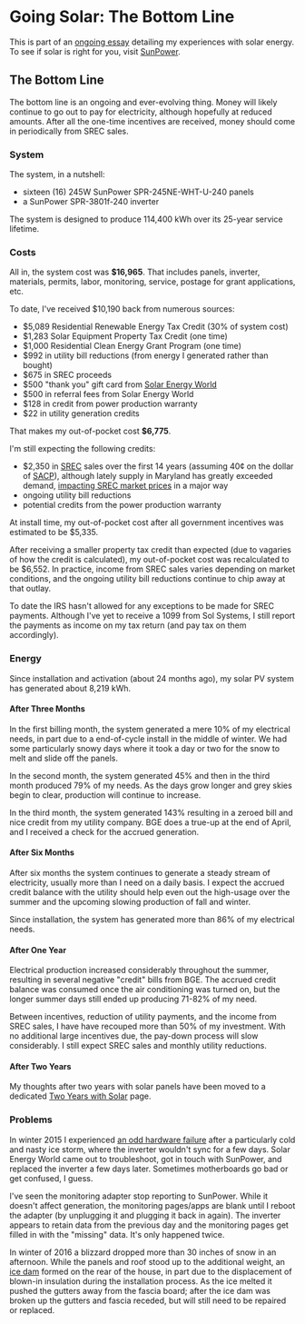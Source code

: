 <!-- title: The Bottom Line -->
<!-- categories: howto,essay -->
<!-- tags: solar -->
<!-- published: 2014-12-07T15:52:00-05:00 -->
<!-- updated: 2020-08-09T15:30:00-05:00 -->
<!-- summary: Part of the Going Solar series. The bottom line, how much did my solar PV install cost and how is it performing? -->

# Going Solar: The Bottom Line

This is part of an [ongoing essay](/v2/solar/) detailing my experiences with solar energy. To see if solar is right for you, visit [SunPower](http://mbsy.co/sunpower/alexsolar).

## The Bottom Line

The bottom line is an ongoing and ever-evolving thing. Money will likely continue to go out to pay for electricity, although hopefully at reduced amounts. After all the one-time incentives are received, money should come in periodically from SREC sales.

### System

The system, in a nutshell:

* sixteen (16) 245W SunPower SPR-245NE-WHT-U-240 panels <!-- http://us.sunpower.com/sites/sunpower/files/media-library/spec-sheets/sp-e-series-residential-solar-panels-supplementary-technical-spec.pdf -->
* a SunPower SPR-3801f-240 inverter <!-- http://us.sunpower.com/sites/sunpower/files/media-library/manuals/mn-spr-3301f-1-spr-3801f-1-spr-6501f-1-spr-7501f-1-spr-10001f-1-spr-11401f-1-spr-11401f-3-spr-12001f.pdf -->

The system is designed to produce 114,400 kWh over its 25-year service lifetime.

### Costs

All in, the system cost was **$16,965**. That includes panels, inverter, materials, permits, labor, monitoring, service, postage for grant applications, etc.

To date, I've received $10,190 back from numerous sources:

* $5,089 Residential Renewable Energy Tax Credit (30% of system cost)
* $1,283 Solar Equipment Property Tax Credit (one time)
* $1,000 Residential Clean Energy Grant Program (one time)
* $992 in utility bill reductions (from energy I generated rather than bought)
* $675 in SREC proceeds
* $500 "thank you" gift card from [Solar Energy World](https://www.solarenergyworld.com/)
* $500 in referral fees from Solar Energy World
* $128 in credit from power production warranty
* $22 in utility generation credits

That makes my out-of-pocket cost **$6,775**.

I'm still expecting the following credits:

* $2,350 in [SREC](https://en.wikipedia.org/wiki/Solar_Renewable_Energy_Certificate) sales over the first 14 years (assuming 40&cent; on the dollar of [SACP](https://www.srectrade.com/blog/srec-pricing/solar-alternative-compliance-payment-sacp)), although lately supply in Maryland has greatly exceeded demand, [impacting SREC market prices](https://www.srectrade.com/markets/rps/srec/maryland) in a major way
* ongoing utility bill reductions
* potential credits from the power production warranty

At install time, my out-of-pocket cost after all government incentives was estimated to be $5,335.

After receiving a smaller property tax credit than expected (due to vagaries of how the credit is calculated), my out-of-pocket cost was recalculated to be $6,552. In practice, income from SREC sales varies depending on market conditions, and the ongoing utility bill reductions continue to chip away at that outlay.

To date the IRS hasn't allowed for any exceptions to be made for SREC payments. Although I've yet to receive a 1099 from Sol Systems, I still report the payments as income on my tax return (and pay tax on them accordingly).

### Energy

Since installation and activation (about 24 months ago), my solar PV system has generated about 8,219 kWh.

#### After Three Months

In the first billing month, the system generated a mere 10% of my electrical needs, in part due to a end-of-cycle install in the middle of winter. We had some particularly snowy days where it took a day or two for the snow to melt and slide off the panels.

In the second month, the system generated 45% and then in the third month produced 79% of my needs. As the days grow longer and grey skies begin to clear, production will continue to increase.

In the third month, the system generated 143% resulting in a zeroed bill and nice credit from my utility company. BGE does a true-up at the end of April, and I received a check for the accrued generation.

#### After Six Months

After six months the system continues to generate a steady stream of electricity, usually more than I need on a daily basis. I expect the accrued credit balance with the utility should help even out the high-usage over the summer and the upcoming slowing production of fall and winter.

Since installation, the system has generated more than 86% of my electrical needs.

#### After One Year

Electrical production increased considerably throughout the summer, resulting in several negative "credit" bills from BGE. The accrued credit balance was consumed once the air conditioning was turned on, but the longer summer days still ended up producing 71-82% of my need.

Between incentives, reduction of utility payments, and the income from SREC sales, I have have recouped more than 50% of my investment. With no additional large incentives due, the pay-down process will slow considerably. I still expect SREC sales and monthly utility reductions.

#### After Two Years

My thoughts after two years with solar panels have been moved to a dedicated [Two Years with Solar](/v2/2017/02/07/solar-two-years.html) page.

### Problems

In winter 2015 I experienced [an odd hardware failure](/v2/solar/inverter-replacement.html) after a particularly cold and nasty ice storm, where the inverter wouldn't sync for a few days. Solar Energy World came out to troubleshoot, got in touch with SunPower, and replaced the inverter a few days later. Sometimes motherboards go bad or get confused, I guess.

I've seen the monitoring adapter stop reporting to SunPower. While it doesn't affect generation, the monitoring pages/apps are blank until I reboot the adapter (by unplugging it and plugging it back in again). The inverter appears to retain data from the previous day and the monitoring pages get filled in with the "missing" data. It's only happened twice.

In winter of 2016 a blizzard dropped more than 30 inches of snow in an afternoon. While the panels and roof stood up to the additional weight, an [ice dam](https://www.icedamcompany.com/about-ice-dams/) formed on the rear of the house, in part due to the displacement of blown-in insulation during the installation process. As the ice melted it pushed the gutters away from the fascia board; after the ice dam was broken up the gutters and fascia receded, but will still need to be repaired or replaced.
